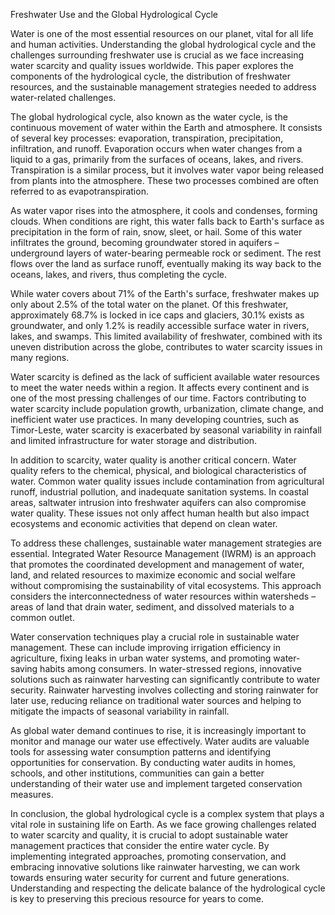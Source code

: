 Freshwater Use and the Global Hydrological Cycle

Water is one of the most essential resources on our planet, vital for all life and human activities. Understanding the global hydrological cycle and the challenges surrounding freshwater use is crucial as we face increasing water scarcity and quality issues worldwide. This paper explores the components of the hydrological cycle, the distribution of freshwater resources, and the sustainable management strategies needed to address water-related challenges.

The global hydrological cycle, also known as the water cycle, is the continuous movement of water within the Earth and atmosphere. It consists of several key processes: evaporation, transpiration, precipitation, infiltration, and runoff. Evaporation occurs when water changes from a liquid to a gas, primarily from the surfaces of oceans, lakes, and rivers. Transpiration is a similar process, but it involves water vapor being released from plants into the atmosphere. These two processes combined are often referred to as evapotranspiration.

As water vapor rises into the atmosphere, it cools and condenses, forming clouds. When conditions are right, this water falls back to Earth's surface as precipitation in the form of rain, snow, sleet, or hail. Some of this water infiltrates the ground, becoming groundwater stored in aquifers – underground layers of water-bearing permeable rock or sediment. The rest flows over the land as surface runoff, eventually making its way back to the oceans, lakes, and rivers, thus completing the cycle.

While water covers about 71% of the Earth's surface, freshwater makes up only about 2.5% of the total water on the planet. Of this freshwater, approximately 68.7% is locked in ice caps and glaciers, 30.1% exists as groundwater, and only 1.2% is readily accessible surface water in rivers, lakes, and swamps. This limited availability of freshwater, combined with its uneven distribution across the globe, contributes to water scarcity issues in many regions.

Water scarcity is defined as the lack of sufficient available water resources to meet the water needs within a region. It affects every continent and is one of the most pressing challenges of our time. Factors contributing to water scarcity include population growth, urbanization, climate change, and inefficient water use practices. In many developing countries, such as Timor-Leste, water scarcity is exacerbated by seasonal variability in rainfall and limited infrastructure for water storage and distribution.

In addition to scarcity, water quality is another critical concern. Water quality refers to the chemical, physical, and biological characteristics of water. Common water quality issues include contamination from agricultural runoff, industrial pollution, and inadequate sanitation systems. In coastal areas, saltwater intrusion into freshwater aquifers can also compromise water quality. These issues not only affect human health but also impact ecosystems and economic activities that depend on clean water.

To address these challenges, sustainable water management strategies are essential. Integrated Water Resource Management (IWRM) is an approach that promotes the coordinated development and management of water, land, and related resources to maximize economic and social welfare without compromising the sustainability of vital ecosystems. This approach considers the interconnectedness of water resources within watersheds – areas of land that drain water, sediment, and dissolved materials to a common outlet.

Water conservation techniques play a crucial role in sustainable water management. These can include improving irrigation efficiency in agriculture, fixing leaks in urban water systems, and promoting water-saving habits among consumers. In water-stressed regions, innovative solutions such as rainwater harvesting can significantly contribute to water security. Rainwater harvesting involves collecting and storing rainwater for later use, reducing reliance on traditional water sources and helping to mitigate the impacts of seasonal variability in rainfall.

As global water demand continues to rise, it is increasingly important to monitor and manage our water use effectively. Water audits are valuable tools for assessing water consumption patterns and identifying opportunities for conservation. By conducting water audits in homes, schools, and other institutions, communities can gain a better understanding of their water use and implement targeted conservation measures.

In conclusion, the global hydrological cycle is a complex system that plays a vital role in sustaining life on Earth. As we face growing challenges related to water scarcity and quality, it is crucial to adopt sustainable water management practices that consider the entire water cycle. By implementing integrated approaches, promoting conservation, and embracing innovative solutions like rainwater harvesting, we can work towards ensuring water security for current and future generations. Understanding and respecting the delicate balance of the hydrological cycle is key to preserving this precious resource for years to come.